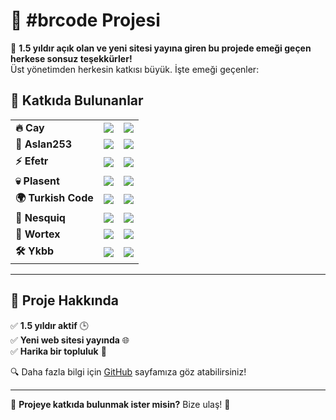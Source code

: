 # 🚀 #brcode Projesi  

🎉 **1.5 yıldır açık olan ve yeni sitesi yayına giren bu projede emeği geçen herkese sonsuz teşekkürler!**  
Üst yönetimden herkesin katkısı büyük. İşte emeği geçenler:  

## 🌟 Katkıda Bulunanlar  

<div align="center">
  <table>
    <tr>
      <td><strong>🔥 Cay</strong></td>
      <td><img src="https://img.shields.io/badge/Owner-%F0%9F%91%91-red?style=for-the-badge"></td>
      <td><a href="https://discord.com/users/1177500785853079592"><img src="https://img.shields.io/badge/Discord-Visit%20Profile-7289DA?style=for-the-badge&logo=discord&logoColor=white"></a></td>
    </tr>
    <tr>
      <td><strong>🦁 Aslan253</strong></td>
      <td><img src="https://img.shields.io/badge/Admin-%E2%9C%85-green?style=for-the-badge"></td>
      <td><a href="https://discord.com/users/814921102119010405"><img src="https://img.shields.io/badge/Discord-Visit%20Profile-7289DA?style=for-the-badge&logo=discord&logoColor=white"></a></td>
    </tr>
    <tr>
      <td><strong>⚡ Efetr</strong></td>
      <td><img src="https://img.shields.io/badge/Moderator-%E2%9C%85-blue?style=for-the-badge"></td>
      <td><a href="https://discord.com/users/640056735700221953"><img src="https://img.shields.io/badge/Discord-Visit%20Profile-7289DA?style=for-the-badge&logo=discord&logoColor=white"></a></td>
    </tr>
    <tr>
      <td><strong>💀 Plasent</strong></td>
      <td><img src="https://img.shields.io/badge/Developer-%E2%9C%94-yellow?style=for-the-badge"></td>
      <td><a href="https://discord.com/users/909759105881751552"><img src="https://img.shields.io/badge/Discord-Visit%20Profile-7289DA?style=for-the-badge&logo=discord&logoColor=white"></a></td>
    </tr>
    <tr>
      <td><strong>🌍 Turkish Code</strong></td>
      <td><img src="https://img.shields.io/badge/Support-%E2%9D%97-orange?style=for-the-badge"></td>
      <td><a href="https://discord.com/users/1051901060085731419"><img src="https://img.shields.io/badge/Discord-Visit%20Profile-7289DA?style=for-the-badge&logo=discord&logoColor=white"></a></td>
    </tr>
    <tr>
      <td><strong>🍫 Nesquiq</strong></td>
      <td><img src="https://img.shields.io/badge/Member-%F0%9F%92%99-purple?style=for-the-badge"></td>
      <td><a href="https://discord.com/users/1172505045657464888"><img src="https://img.shields.io/badge/Discord-Visit%20Profile-7289DA?style=for-the-badge&logo=discord&logoColor=white"></a></td>
    </tr>
    <tr>
      <td><strong>🎯 Wortex</strong></td>
      <td><img src="https://img.shields.io/badge/Member-%F0%9F%92%99-purple?style=for-the-badge"></td>
      <td><a href="https://discord.com/users/1130027013789470790"><img src="https://img.shields.io/badge/Discord-Visit%20Profile-7289DA?style=for-the-badge&logo=discord&logoColor=white"></a></td>
    </tr>
    <tr>
      <td><strong>🛠️ Ykbb</strong></td>
      <td><img src="https://img.shields.io/badge/Member-%F0%9F%92%99-purple?style=for-the-badge"></td>
      <td><a href="https://discord.com/users/1017850434771238924"><img src="https://img.shields.io/badge/Discord-Visit%20Profile-7289DA?style=for-the-badge&logo=discord&logoColor=white"></a></td>
    </tr>
  </table>
</div>

---

## 📌 Proje Hakkında  

✅ **1.5 yıldır aktif** 🕒  
✅ **Yeni web sitesi yayında** 🌐  
✅ **Harika bir topluluk** 🤝  

🔍 Daha fazla bilgi için [GitHub](https://github.com/) sayfamıza göz atabilirsiniz!  

---
📢 **Projeye katkıda bulunmak ister misin?** Bize ulaş! 🚀  
